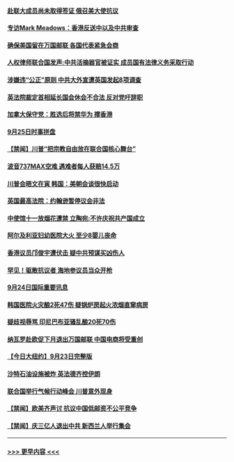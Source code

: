 #### [赴联大成员尚未取得签证 俄召美大使抗议](../pages/prog202/a102672209.md?t=09250300) 
#### [专访Mark Meadows：香港反送中以及中共审查](../pages/prog202/a102672192.md?t=09250300) 
#### [确保美国留在万国邮联 各国代表紧急会商](../pages/prog202/a102672185.md?t=09250300) 
#### [人权律师联合国发声:中共活摘器官被证实 成员国有法律义务采取行动](../pages/prog202/a102672007.md?t=09250300) 
#### [涉嫌违“公正”原则 中共大外宣遭英国发起8项调查](../pages/prog202/a102671988.md?t=09250300) 
#### [英法院裁定首相延长国会休会不合法 反对党吁辞职](../pages/prog202/a102671987.md?t=09250300) 
#### [加拿大保守党：胜选后将禁华为 撑香港](../pages/prog202/a102672029.md?t=09250300) 
#### [9月25日时事拼盘](../pages/prog202/a102672037.md?t=09250300) 
#### [【禁闻】川普“把宗教自由放在联合国核心舞台”](../pages/prog202/a102672020.md?t=09250300) 
#### [波音737MAX空难 遇难者每人获赔14.5万](../pages/prog202/a102671897.md?t=09250300) 
#### [川普会晤文在寅 韩国：美朝会谈很快启动](../pages/prog202/a102671891.md?t=09250300) 
#### [英国最高法院：约翰逊暂停议会非法](../pages/prog202/a102671895.md?t=09250300) 
#### [中使馆十一放烟花遭禁 立陶宛:不许庆祝共产国成立](../pages/prog202/a102671774.md?t=09250300) 
#### [阿尔及利亚妇幼医院大火 至少8婴儿丧命](../pages/prog202/a102671615.md?t=09250300) 
#### [香港议员邝俊宇遭伏击 疑中共预谋买凶伤人](../pages/prog202/a102671593.md?t=09250300) 
#### [罕见！驱散抗议者 海地参议员当众开枪](../pages/prog202/a102671537.md?t=09250300) 
#### [9月24日国际重要讯息](../pages/prog202/a102671562.md?t=09250300) 
#### [韩国医院火灾酿2死47伤 疑锅炉房起火浓烟直窜病房](../pages/prog202/a102671520.md?t=09250300) 
#### [疑歧视辱骂 印尼巴布亚骚乱酿20死70伤](../pages/prog202/a102671426.md?t=09250300) 
#### [纳瓦罗赴欧促下月退出万国邮联 中国电商将受重创](../pages/prog202/a102670959.md?t=09250300) 
#### [【今日大纽约】9月23日完整版](../pages/prog202/a102671381.md?t=09250300) 
#### [沙特石油设施被炸 英法德齐控伊朗](../pages/prog202/a102671357.md?t=09250300) 
#### [联合国举行气候行动峰会 川普意外现身](../pages/prog202/a102671165.md?t=09250300) 
#### [【禁闻】欧美齐声讨 抗议中国低邮资不公平竞争](../pages/prog202/a102671123.md?t=09250300) 
#### [【禁闻】庆三亿人退出中共 新西兰人举行集会](../pages/prog202/a102671112.md?t=09250300) 

----
#### [ >>> 更早内容 <<< ](../indexes/prog202-earlier.md)
